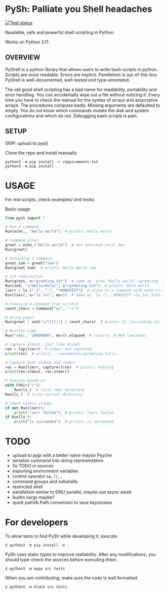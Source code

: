 # PySh: Palliate you Shell headaches
[![Test status](https://github.com/hoblovski/pysh/actions/workflows/test.yml/badge.svg?branch=master)](https://github.com/hoblovski/pysh/actions/workflows/test.yml)

Readable, safe and powerful shell scripting in Python.

Works on Python 3.11.

## OVERVIEW
PyShell is a python library that allows users to write bash scripts in python.
Scripts are more readable. Errors are explicit. Parellelism is out-of-the-box.
PyShell is well-documented, well-tested and type-annotated.

The old good shell scripting has a bad name for readability, portability and
error handling.  You can accidentally wipe out a file without noticing it.
Every time you have to check the manual for the syntax of arrays and
associative arrays.  The procedures compose badly. Missing arguments are
defaulted to empty.  You do not know which commands mutate the disk and system
configurations and which do not. Debugging bash scripts is pain.

## SETUP
[WIP: upload to pypi]

Clone the repo and install manually
```
python3 -m pip install -r requirements.txt
python3 -m pip install .
```


# USAGE
For real scripts, check examples/ and tests/.

Basic usage:
```python
from pysh import *

# Run a command
Run(echo_, "Hello world")  # prints: Hello world

# Command alias
greet = echo_("Hello world")  # not executed until Run
Run(greet)

# Extending a command
greet_tom = greet("tom")
Run(greet_tom)  # prints: Hello World tom

# I/O redirection
Run(greet, o="greeting.txt")  # same as `echo "Hello world" >greeting.txt`
Run(sed, "s/Hello/Hola/", i="greeting.txt")  # prints: Hola world
lserr = ls_("-1", ".", "/NONEXIST")  # alias to a command with both stdout
Run(lserr, o="ls.txt", eo=1)  # Same as `ls -1 . NONEXIST >ls.txt 2>&1`

# Creating a command from scratch
count_chars = Command("wc", "-c")

# Using pipes
Run(greet | sed("s/ll/l/") | count_chars)  # prints: 11 (including \n)

# Builtin time
Run("seq", "10000000", eo=0).elapsed  # returns: 0.064 (seconds)

# Capture stdout, just like $(cmd)
res = Cap(lserr)  # stderr not captured
print(res)  # prints: .:\nexamples\ngreeting.txt\n...

# Capture both stdout and stderr
res = Run(lserr, capture=True)  # prints: nothing
print(res.stdout, res.stderr)

# Session-based cd
with ChDir("/"):
    Run(ls_)  # lists root directory
Run(ls_)  # lists current directory

# Check return vlaues
if not Run(lserr):
    print("lserr failed")  # prints: lserr failed
if Run(ls_):
    print("ls succeeded")  # prints: ls succeeded
```

# TODO
* upload to pypi with a better name maybe Psyche
* serialize command into string representation
* fix TODO in sources
* exporting environment variables
* control operator `&&`, `||`, `;`
* command groups and subshells
* restricted shell
* parallelism similar to GNU parallel, maybe use async await
* builtin xargs maybe?
* quick pathlib.Path conversion to save keystrokes


# For developers
To allow tests to find PySh while developing it, execute
```
$ python3 -m pip install -e .
```

PySh uses static types to improve realiability.
After any modifications, you should type-check the sources before executing them:
```
$ python3 -m mypy src tests
```

When you are contributing, make sure the code is well formatted
```
$ python3 -m black src tests
```

